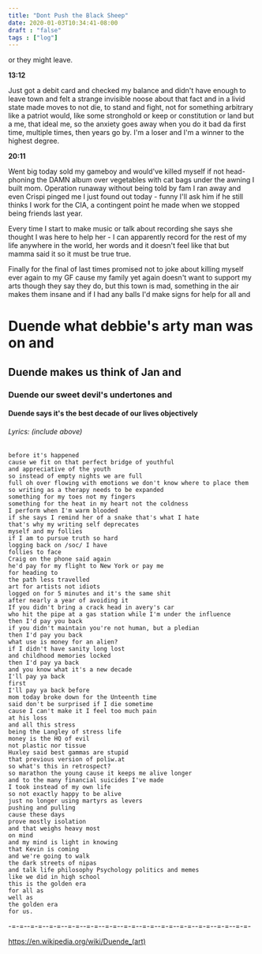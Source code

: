 ```yaml
---
title: "Dont Push the Black Sheep"
date: 2020-01-03T10:34:41-08:00
draft : "false"
tags : ["log"]
---
```


or they might leave.

<!--more-->


**13:12**

Just got a debit card and checked my balance and didn't have enough to leave town and felt a strange invisible noose about that fact and in a livid state made moves to not die, to stand and fight, not for something arbitrary like a patriot would, like some stronghold or keep or constitution or land but a me, that ideal me, so the anxiety goes away when you do it bad da first time, multiple times, then years go by. I'm a loser and I'm a winner to the highest degree.

**20:11**

Went big today sold my gameboy and would've killed myself if not head-phoning the DAMN album over vegetables with cat bags under the awning I built mom. Operation runaway without being told by fam I ran away and even Crispi pinged me I just found out today - funny I'll ask him if he still thinks I work for the CIA, a contingent point he made when we stopped being friends last year.

Every time I start to make music or talk about recording she says she thought I was here to help her - I can apparently record for the rest of my life anywhere in the world, her words and it doesn't feel like that but mamma said it so it must be true true.

Finally for the final of last times promised not to joke about killing myself ever again to my GF cause my family yet again doesn't want to support my arts though they say they do, but
this town is mad, something in the air makes them insane and if I had any balls I'd make signs for help for all and
# Duende what debbie's arty man was on and
## Duende makes us think of Jan and
### Duende our sweet devil's undertones and
#### Duende says it's the best decade of our lives objectively

###### Lyrics: (include above)

```
before it's happened
cause we fit on that perfect bridge of youthful
and appreciative of the youth
so instead of empty nights we are full
full oh over flowing with emotions we don't know where to place them
so writing as a therapy needs to be expanded
something for my toes not my fingers
something for the heat in my heart not the coldness
I perform when I'm warm blooded
if she says I remind her of a snake that's what I hate
that's why my writing self deprecates
myself and my follies
if I am to pursue truth so hard
logging back on /soc/ I have
follies to face
Craig on the phone said again
he'd pay for my flight to New York or pay me
for heading to
the path less travelled
art for artists not idiots
logged on for 5 minutes and it's the same shit
after nearly a year of avoiding it
If you didn't bring a crack head in avery's car
who hit the pipe at a gas station while I'm under the influence
then I'd pay you back
if you didn't maintain you're not human, but a pledian
then I'd pay you back
what use is money for an alien?
if I didn't have sanity long lost
and childhood memories locked
then I'd pay ya back
and you know what it's a new decade
I'll pay ya back
first
I'll pay ya back before
mom today broke down for the Unteenth time
said don't be surprised if I die sometime
cause I can't make it I feel too much pain
at his loss
and all this stress
being the Langley of stress life
money is the HQ of evil
not plastic nor tissue   
Huxley said best gammas are stupid
that previous version of poliw.at
so what's this in retrospect?
so marathon the young cause it keeps me alive longer
and to the many financial suicides I've made
I took instead of my own life
so not exactly happy to be alive
just no longer using martyrs as levers
pushing and pulling
cause these days
prove mostly isolation
and that weighs heavy most
on mind
and my mind is light in knowing
that Kevin is coming
and we're going to walk
the dark streets of nipas
and talk life philosophy Psychology politics and memes
like we did in high school
this is the golden era
for all as
well as
the golden era
for us.
```
-=-=--=-=--=-=--=-=--=-=--=-=--=-=--=-=--=-=--=-=--=-=--=-=--=-=-

https://en.wikipedia.org/wiki/Duende_(art)  

<!--
1 read

2 write

3 music

4 sing

5 YT Vizzies

6 P Call

7 Dance workout

8 POLIW.AT Blog

9 Archive

10 FF L&L

11 Friends & Fam

12 Love & Legacy

 -->

